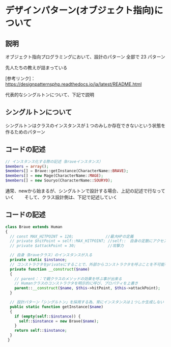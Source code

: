 # デザインパターン(オブジェクト指向)について
## 説明
オブジェクト指向プログラミングにおいて、設計のパターン
全部で 23 パターン

先人たちの教えが詰まっている

[参考リンク]：https://designpatternsphp.readthedocs.io/ja/latest/README.html

 代表的なシングルトンについて、下記で説明
 
 ## シングルトンについて
 シングルトンはクラスのインスタンスが１つのみしか存在できないという状態を作るためのパターン
 
 ## コードの記述
 
```php
// インスタンス化する際の記述（Braveインスタンス）
$members = array();
$members[] = Brave::getInstance(CharacterName::BRAVE);
$members[] = new Mage(CharacterName::MAGE);
$members[] = new Souryo(CharacterName::SOURYO);

```
通常、newから始まるが、シングルトンで設計する場合、上記の記述で行なっていく　　
そして、クラス設計側は、下記で記述していく　　
## コードの記述

```php
class Brave extends Human
{
  // const MAX_HITPOINT = 120;              //最大HPの定義
  // private $hitPoint = self::MAX_HITPOINT; //self::　自身の定数にアクセス。
  // private $attackPoint = 30;              //攻撃力

  // 自身（Braveクラス）のインスタンスが入る
  private static $instance;
  // コンストラクタをprivateにすることで、外部からコンストラクタを呼ぶことを不可能不可能する
  private function __construct($name)
  {
    // parent：：で親クラスのメソッドの効果を呼ぶ事が出来る
    // Humanクラスのコンストラクタを明示的に呼び、プロパティを上書き
    parent::__construct($name, $this->hitPoint, $this->attackPoint);
  }

  // 設計パターン「シングルトン」を採用する為、常にインスタンスは１つしか生成しない
  public static function getInstance($name)
  {
    if (empty(self::$instance)) {
      self::$instance = new Brave($name);
    }
    return self::$instance;
  }
 }

```
